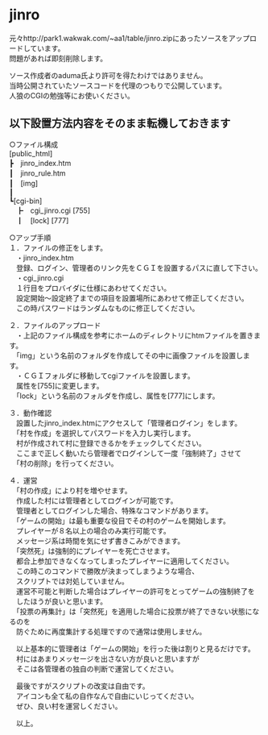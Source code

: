 # jinro  
元々http://park1.wakwak.com/~aa1/table/jinro.zipにあったソースをアップロードしています。  
問題があれば即刻削除します。  
  
ソース作成者のaduma氏より許可を得たわけではありません。  
当時公開されていたソースコードを代理のつもりで公開しています。  
人狼のCGIの勉強等にお使いください。  
  
以下設置方法内容をそのまま転機しておきます  
--  
○ファイル構成  
[public_html]  
┣　jinro_index.htm  
┃　jinro_rule.htm  
┃　[img]  
┃  
┗[cgi-bin]  
　┣　cgi_jinro.cgi [755]  
　┃　[lock] [777]  
  
○アップ手順  
１．ファイルの修正をします。  
　・jinro_index.htm  
　登録、ログイン、管理者のリンク先をＣＧＩを設置するパスに直して下さい。  
　・cgi_jinro.cgi  
　１行目をプロバイダに仕様にあわせてください。  
　設定開始～設定終了までの項目を設置場所にあわせて修正してください。  
　この時パスワードはランダムなものに修正してください。  
  
２．ファイルのアップロード  
　・上記のファイル構成を参考にホームのディレクトリにhtmファイルを置きます。  
　「img」という名前のフォルダを作成してその中に画像ファイルを設置します。  
　・ＣＧＩフォルダに移動してcgiファイルを設置します。  
　属性を[755]に変更します。  
　「lock」という名前のフォルダを作成し、属性を[777]にします。  
  
３．動作確認  
　設置したjinro_index.htmにアクセスして「管理者ログイン」をします。  
　「村を作成」を選択してパスワードを入力し実行します。  
　村が作成されて村に登録できるかをチェックしてください。  
　ここまで正しく動いたら管理者でログインして一度「強制終了」させて  
　「村の削除」を行ってください。  
  
４．運営  
　「村の作成」により村を増やせます。  
　作成した村には管理者としてログインが可能です。  
　管理者としてログインした場合、特殊なコマンドがあります。  
　「ゲームの開始」は最も重要な役目でその村のゲームを開始します。  
　プレイヤーが８名以上の場合のみ実行可能です。  
　メッセージ系は時間を気にせず書きこみができます。  
　「突然死」は強制的にプレイヤーを死亡させます。  
　都合上参加できなくなってしまったプレイヤーに適用してください。  
　この時このコマンドで勝敗が決まってしまうような場合、  
　スクリプトでは対処していません。  
　運営不可能と判断した場合はプレイヤーの許可をとってゲームの強制終了を  
　したほうが良いと思います。  
　「投票の再集計」は「突然死」を適用した場合に投票が終了できない状態になるのを  
　防ぐために再度集計する処理ですので通常は使用しません。  
  
　以上基本的に管理者は「ゲームの開始」を行った後は割りと見るだけです。  
　村にはあまりメッセージを出さない方が良いと思いますが  
　そこは各管理者の独自の判断で運営してください。  
  
　最後ですがスクリプトの改変は自由です。  
　アイコンも全て私の自作なんで自由にいじってください。  
　ぜひ、良い村を運営しください。  
  
　以上。  
